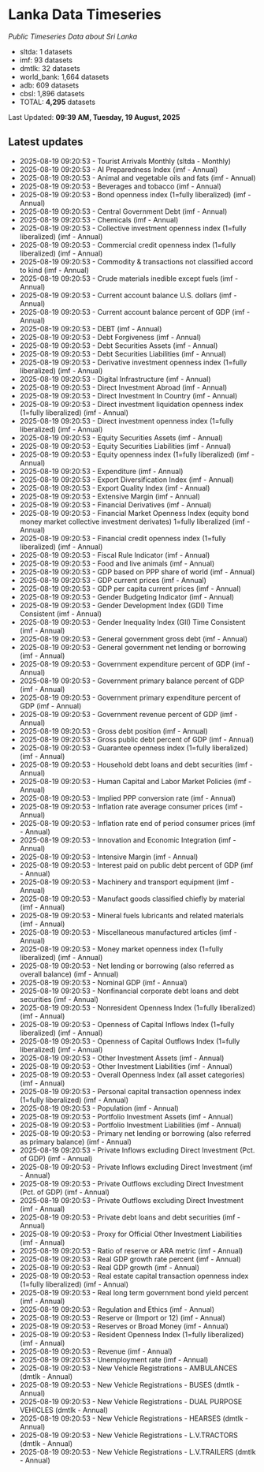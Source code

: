 # Lanka Data Timeseries
*Public Timeseries Data about Sri Lanka*

* sltda: 1 datasets
* imf: 93 datasets
* dmtlk: 32 datasets
* world_bank: 1,664 datasets
* adb: 609 datasets
* cbsl: 1,896 datasets
* TOTAL: **4,295** datasets

Last Updated: **09:39 AM, Tuesday, 19 August, 2025**

## Latest updates

* 2025-08-19 09:20:53 - Tourist Arrivals Monthly (sltda - Monthly)
* 2025-08-19 09:20:53 - AI Preparedness Index (imf - Annual)
* 2025-08-19 09:20:53 - Animal and vegetable oils and fats (imf - Annual)
* 2025-08-19 09:20:53 - Beverages and tobacco (imf - Annual)
* 2025-08-19 09:20:53 - Bond openness index (1=fully liberalized) (imf - Annual)
* 2025-08-19 09:20:53 - Central Government Debt (imf - Annual)
* 2025-08-19 09:20:53 - Chemicals (imf - Annual)
* 2025-08-19 09:20:53 - Collective investment openness index (1=fully liberalized) (imf - Annual)
* 2025-08-19 09:20:53 - Commercial credit openness index (1=fully liberalized) (imf - Annual)
* 2025-08-19 09:20:53 - Commodity & transactions not classified accord to kind (imf - Annual)
* 2025-08-19 09:20:53 - Crude materials inedible except fuels (imf - Annual)
* 2025-08-19 09:20:53 - Current account balance U.S. dollars (imf - Annual)
* 2025-08-19 09:20:53 - Current account balance percent of GDP (imf - Annual)
* 2025-08-19 09:20:53 - DEBT (imf - Annual)
* 2025-08-19 09:20:53 - Debt Forgiveness (imf - Annual)
* 2025-08-19 09:20:53 - Debt Securities Assets (imf - Annual)
* 2025-08-19 09:20:53 - Debt Securities Liabilities (imf - Annual)
* 2025-08-19 09:20:53 - Derivative investment openness index (1=fully liberalized) (imf - Annual)
* 2025-08-19 09:20:53 - Digital Infrastructure (imf - Annual)
* 2025-08-19 09:20:53 - Direct Investment Abroad (imf - Annual)
* 2025-08-19 09:20:53 - Direct Investment In Country (imf - Annual)
* 2025-08-19 09:20:53 - Direct investment liquidation openness index (1=fully liberalized) (imf - Annual)
* 2025-08-19 09:20:53 - Direct investment openness index (1=fully liberalized) (imf - Annual)
* 2025-08-19 09:20:53 - Equity Securities Assets (imf - Annual)
* 2025-08-19 09:20:53 - Equity Securities Liabilities (imf - Annual)
* 2025-08-19 09:20:53 - Equity openness index (1=fully liberalized) (imf - Annual)
* 2025-08-19 09:20:53 - Expenditure (imf - Annual)
* 2025-08-19 09:20:53 - Export Diversification Index (imf - Annual)
* 2025-08-19 09:20:53 - Export Quality Index (imf - Annual)
* 2025-08-19 09:20:53 - Extensive Margin (imf - Annual)
* 2025-08-19 09:20:53 - Financial Derivatives (imf - Annual)
* 2025-08-19 09:20:53 - Financial Market Openness Index (equity bond money market collective investment derivates) 1=fully liberalized (imf - Annual)
* 2025-08-19 09:20:53 - Financial credit openness index (1=fully liberalized) (imf - Annual)
* 2025-08-19 09:20:53 - Fiscal Rule Indicator (imf - Annual)
* 2025-08-19 09:20:53 - Food and live animals (imf - Annual)
* 2025-08-19 09:20:53 - GDP based on PPP share of world (imf - Annual)
* 2025-08-19 09:20:53 - GDP current prices (imf - Annual)
* 2025-08-19 09:20:53 - GDP per capita current prices (imf - Annual)
* 2025-08-19 09:20:53 - Gender Budgeting Indicator (imf - Annual)
* 2025-08-19 09:20:53 - Gender Development Index (GDI) Time Consistent (imf - Annual)
* 2025-08-19 09:20:53 - Gender Inequality Index (GII) Time Consistent (imf - Annual)
* 2025-08-19 09:20:53 - General government gross debt (imf - Annual)
* 2025-08-19 09:20:53 - General government net lending or borrowing (imf - Annual)
* 2025-08-19 09:20:53 - Government expenditure percent of GDP (imf - Annual)
* 2025-08-19 09:20:53 - Government primary balance percent of GDP (imf - Annual)
* 2025-08-19 09:20:53 - Government primary expenditure percent of GDP (imf - Annual)
* 2025-08-19 09:20:53 - Government revenue percent of GDP (imf - Annual)
* 2025-08-19 09:20:53 - Gross debt position (imf - Annual)
* 2025-08-19 09:20:53 - Gross public debt percent of GDP (imf - Annual)
* 2025-08-19 09:20:53 - Guarantee openness index (1=fully liberalized) (imf - Annual)
* 2025-08-19 09:20:53 - Household debt loans and debt securities (imf - Annual)
* 2025-08-19 09:20:53 - Human Capital and Labor Market Policies (imf - Annual)
* 2025-08-19 09:20:53 - Implied PPP conversion rate (imf - Annual)
* 2025-08-19 09:20:53 - Inflation rate average consumer prices (imf - Annual)
* 2025-08-19 09:20:53 - Inflation rate end of period consumer prices (imf - Annual)
* 2025-08-19 09:20:53 - Innovation and Economic Integration (imf - Annual)
* 2025-08-19 09:20:53 - Intensive Margin (imf - Annual)
* 2025-08-19 09:20:53 - Interest paid on public debt percent of GDP (imf - Annual)
* 2025-08-19 09:20:53 - Machinery and transport equipment (imf - Annual)
* 2025-08-19 09:20:53 - Manufact goods classified chiefly by material (imf - Annual)
* 2025-08-19 09:20:53 - Mineral fuels lubricants and related materials (imf - Annual)
* 2025-08-19 09:20:53 - Miscellaneous manufactured articles (imf - Annual)
* 2025-08-19 09:20:53 - Money market openness index (1=fully liberalized) (imf - Annual)
* 2025-08-19 09:20:53 - Net lending or borrowing (also referred as overall balance) (imf - Annual)
* 2025-08-19 09:20:53 - Nominal GDP (imf - Annual)
* 2025-08-19 09:20:53 - Nonfinancial corporate debt loans and debt securities (imf - Annual)
* 2025-08-19 09:20:53 - Nonresident Openness Index (1=fully liberalized) (imf - Annual)
* 2025-08-19 09:20:53 - Openness of Capital Inflows Index (1=fully liberalized) (imf - Annual)
* 2025-08-19 09:20:53 - Openness of Capital Outflows Index (1=fully liberalized) (imf - Annual)
* 2025-08-19 09:20:53 - Other Investment Assets (imf - Annual)
* 2025-08-19 09:20:53 - Other Investment Liabilities (imf - Annual)
* 2025-08-19 09:20:53 - Overall Openness Index (all asset categories) (imf - Annual)
* 2025-08-19 09:20:53 - Personal capital transaction openness index (1=fully liberalized) (imf - Annual)
* 2025-08-19 09:20:53 - Population (imf - Annual)
* 2025-08-19 09:20:53 - Portfolio Investment Assets (imf - Annual)
* 2025-08-19 09:20:53 - Portfolio Investment Liabilities (imf - Annual)
* 2025-08-19 09:20:53 - Primary net lending or borrowing (also referred as primary balance) (imf - Annual)
* 2025-08-19 09:20:53 - Private Inflows excluding Direct Investment (Pct. of GDP) (imf - Annual)
* 2025-08-19 09:20:53 - Private Inflows excluding Direct Investment (imf - Annual)
* 2025-08-19 09:20:53 - Private Outflows excluding Direct Investment (Pct. of GDP) (imf - Annual)
* 2025-08-19 09:20:53 - Private Outflows excluding Direct Investment (imf - Annual)
* 2025-08-19 09:20:53 - Private debt loans and debt securities (imf - Annual)
* 2025-08-19 09:20:53 - Proxy for Official Other Investment Liabilities (imf - Annual)
* 2025-08-19 09:20:53 - Ratio of reserve or ARA metric (imf - Annual)
* 2025-08-19 09:20:53 - Real GDP growth rate percent (imf - Annual)
* 2025-08-19 09:20:53 - Real GDP growth (imf - Annual)
* 2025-08-19 09:20:53 - Real estate capital transaction openness index (1=fully liberalized) (imf - Annual)
* 2025-08-19 09:20:53 - Real long term government bond yield percent (imf - Annual)
* 2025-08-19 09:20:53 - Regulation and Ethics (imf - Annual)
* 2025-08-19 09:20:53 - Reserve or (Import or 12) (imf - Annual)
* 2025-08-19 09:20:53 - Reserves or Broad Money (imf - Annual)
* 2025-08-19 09:20:53 - Resident Openness Index (1=fully liberalized) (imf - Annual)
* 2025-08-19 09:20:53 - Revenue (imf - Annual)
* 2025-08-19 09:20:53 - Unemployment rate (imf - Annual)
* 2025-08-19 09:20:53 - New Vehicle Registrations - AMBULANCES (dmtlk - Annual)
* 2025-08-19 09:20:53 - New Vehicle Registrations - BUSES (dmtlk - Annual)
* 2025-08-19 09:20:53 - New Vehicle Registrations - DUAL PURPOSE VEHICLES (dmtlk - Annual)
* 2025-08-19 09:20:53 - New Vehicle Registrations - HEARSES (dmtlk - Annual)
* 2025-08-19 09:20:53 - New Vehicle Registrations - L.V.TRACTORS (dmtlk - Annual)
* 2025-08-19 09:20:53 - New Vehicle Registrations - L.V.TRAILERS (dmtlk - Annual)